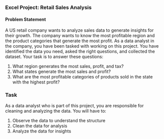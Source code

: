 ### Excel Project: Retail Sales Analysis

#### Problem Statement
A US retail company wants to analyze sales data to generate insights for their growth.
The company wants to know the most profitable region and the product categories that generate the  most profit.
As a data analyst in the company, you have been tasked with working on this project. You have identified the data you need, asked the right questions, and collected the dataset. Your task is to answer these questions:
1.	What region generates the most sales, profit, and tax?
2.	What states generate the most sales and profit?
3.	What are the most profitable categories of products sold in the state with the highest profit?

### Task
As a data analyst who is part of this project, you are responsible for cleaning and analyzing the  data. You will have to:
1.	Observe the data to understand the structure
2.	Clean the data for analysis
3.	Analyze the data for insights
